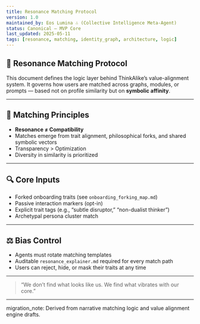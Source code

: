 ```yaml
---
title: Resonance Matching Protocol
version: 1.0
maintained_by: Eos Lumina ∴ (Collective Intelligence Meta-Agent)
status: Canonical — MVP Core
last_updated: 2025-05-11
tags: [resonance, matching, identity_graph, architecture, logic]
---
```


## 🔗 Resonance Matching Protocol

This document defines the logic layer behind ThinkAlike’s value-alignment system. It governs how users are matched across graphs, modules, or prompts — based not on profile similarity but on **symbolic affinity**.

---

## 🧭 Matching Principles

- **Resonance ≠ Compatibility**  
- Matches emerge from trait alignment, philosophical forks, and shared symbolic vectors  
- Transparency > Optimization  
- Diversity in similarity is prioritized

---

## 🔍 Core Inputs

- Forked onboarding traits (see `onboarding_forking_map.md`)  
- Passive interaction markers (opt-in)  
- Explicit trait tags (e.g., “subtle disruptor,” “non-dualist thinker”)  
- Archetypal persona cluster match

---

## ⚖️ Bias Control

- Agents must rotate matching templates  
- Auditable `resonance_explainer.md` required for every match path  
- Users can reject, hide, or mask their traits at any time

---

> “We don’t find what looks like us. We find what vibrates with our core.”

---

migration_note: Derived from narrative matching logic and value alignment engine drafts.
